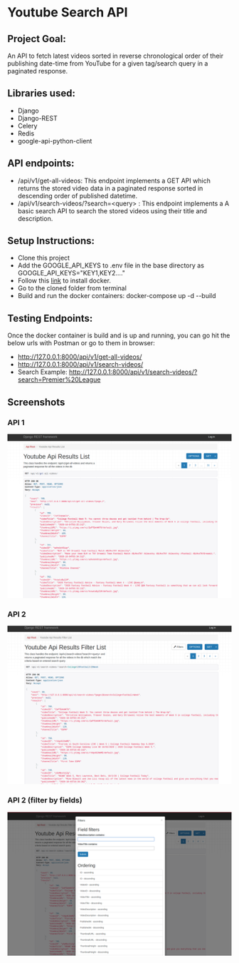 # Youtube Search API
## Project Goal:  
An API to fetch latest videos sorted in reverse chronological order of their publishing date-time from YouTube for a given tag/search query in a paginated response.

## Libraries used:
* Django
* Django-REST
* Celery
* Redis
* google-api-python-client


## API endpoints:
* /api/v1/get-all-videos: This endpoint implements a GET API which returns the stored video data in a paginated response sorted in descending order of published datetime. <br> 
* /api/v1/search-videos/?search=\<query> : This endpoint implements a A basic search API to search the stored videos using their title and description.

## Setup Instructions:

* Clone this project
* Add the GOOGLE_API_KEYS to .env file in the base directory as GOOGLE_API_KEYS="KEY1,KEY2...."
* Follow this [link](https://docs.docker.com/engine/install/) to install docker. 
* Go to the cloned folder from terminal
* Build and run the docker containers: docker-compose up -d --build


## Testing Endpoints:
Once the docker container is build and is up and running, you can go hit the below urls with Postman or go to them in browser:
* http://127.0.0.1:8000/api/v1/get-all-videos/
* http://127.0.0.1:8000/api/v1/search-videos/
* Search Example: http://127.0.0.1:8000/api/v1/search-videos/?search=Premier%20League


## Screenshots

### API 1
![API 1](res/get-all-videos.png)

### API 2
![API 2](res/search-videos-1.png)

### API 2 (filter by fields)
![API 2](res/search-videos-2.png)
 
